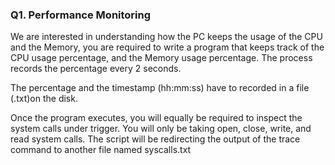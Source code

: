 ### Q1. Performance Monitoring

We are interested in understanding how the PC keeps the usage of the CPU and the Memory, you are required to write a program that keeps track of the CPU usage percentage, and the Memory usage percentage. The process records the percentage every 2 seconds.

The percentage and the timestamp (hh:mm:ss) have to recorded in a file (.txt)on the disk.

Once the program executes, you will equally be required to inspect the system calls under trigger. You will only be taking open, close, write, and read system calls. The script will be redirecting the output of the trace command to another file named syscalls.txt